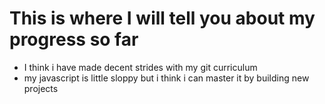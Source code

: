 # This is where I will tell you about my progress so far 
* I think i have made decent strides with my git curriculum
* my javascript is little sloppy but i think i can master it by building new projects
